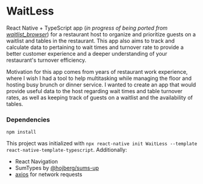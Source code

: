 # WaitLess

React Native + TypeScript app (_in progress of being ported from [waitlist_browser](https://github.com/rotondozer/waitlist)_) for a restaurant host to organize and prioritize guests on a waitlist and tables in the restaurant. This app also aims to track and calculate data to pertaining to wait times and turnover rate to provide a better customer experience and a deeper understanding of your restaurant's turnover efficiency.

Motivation for this app comes from years of restaurant work experience, where I wish I had a tool to help multitasking while managing the floor and hosting busy brunch or dinner service. I wanted to create an app that would provide useful data to the host regarding wait times and table turnover rates, as well as keeping track of guests on a waitlist and the availability of tables.

### Dependencies

```
npm install
```

This project was initialized with `npx react-native init WaitLess --template react-native-template-typescript`.
Additionally:

- React Navigation
- SumTypes by [@hojberg/sums-up](https://github.com/hojberg/sums-up)
- [axios](https://github.com/axios/axios) for network requests
